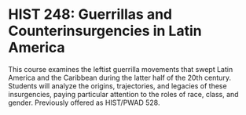 # HIST 248: Guerrillas and Counterinsurgencies in Latin America

This course examines the leftist guerrilla movements that swept Latin America and the Caribbean during the latter half of the 20th century. Students will analyze the origins, trajectories, and legacies of these insurgencies, paying particular attention to the roles of race, class, and gender. Previously offered as HIST/PWAD 528.